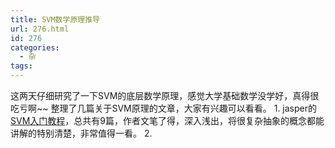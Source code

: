 ```yaml
---
title: SVM数学原理推导
url: 276.html
id: 276
categories:
  - 杂
tags:
---
```


这两天仔细研究了一下SVM的底层数学原理，感觉大学基础数学没学好，真得很吃亏啊~~ 整理了几篇关于SVM原理的文章，大家有兴趣可以看看。 1. jasper的[SVM入门教程](http://www.blogjava.net/zhenandaci/category/31868.html)，总共有9篇，作者文笔了得，深入浅出，将很复杂抽象的概念都能讲解的特别清楚，非常值得一看。 2.